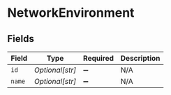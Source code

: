 # NetworkEnvironment


## Fields

| Field              | Type               | Required           | Description        |
| ------------------ | ------------------ | ------------------ | ------------------ |
| `id`               | *Optional[str]*    | :heavy_minus_sign: | N/A                |
| `name`             | *Optional[str]*    | :heavy_minus_sign: | N/A                |